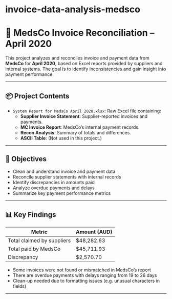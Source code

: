 # invoice-data-analysis-medsco
# 💼 MedsCo Invoice Reconciliation – April 2020

This project analyzes and reconciles invoice and payment data from **MedsCo** for **April 2020**, based on Excel reports provided by suppliers and internal systems. The goal is to identify inconsistencies and gain insight into payment performance.

---

## 📦 Project Contents

- `System Report for MedsCo April 2020.xlsx`: Raw Excel file containing:
  - **Supplier Invoice Statement**: Supplier-reported invoices and payments.
  - **MC Invoice Report**: MedsCo’s internal payment records.
  - **Recon Analysis**: Summary of totals and differences.
  - **ASCII Table**: (Not used in this project.)

---

## 🎯 Objectives

- Clean and understand invoice and payment data
- Reconcile supplier statements with internal records
- Identify discrepancies in amounts paid
- Analyze overdue payments and delays
- Summarize key payment performance metrics

---

## 📊 Key Findings

| Metric                        | Amount (AUD) |
|------------------------------|--------------|
| Total claimed by suppliers   | $48,282.63   |
| Total paid by MedsCo         | $45,711.93   |
| Discrepancy                  | $2,570.70    |

- Some invoices were not found or mismatched in MedsCo’s report
- There are overdue payments with delays ranging from 19 to 26 days
- Clean-up needed due to formatting issues (e.g. unusual characters in fields)

---



